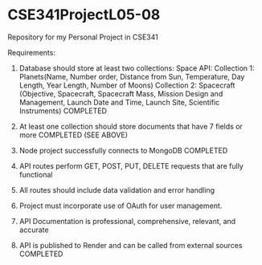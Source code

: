 # CSE341ProjectL05-08
Repository for my Personal Project in CSE341

Requirements:
1. Database should store at least two collections:
    Space API: 
    Collection 1: Planets(Name, Number order, Distance from Sun, Temperature, Day Length, Year Length, Number of Moons) 
    Collection 2: Spacecraft (Objective, Spacecraft, Spacecraft Mass, Mission Design and Management, Launch Date and Time, Launch Site, Scientific Instruments)
    COMPLETED
2. At least one collection should store documents that have 7 fields or more
    COMPLETED (SEE ABOVE)
3. Node project successfully connects to MongoDB
    COMPLETED
4. API routes perform GET, POST, PUT, DELETE requests that are fully functional

5. All routes should include data validation and error handling

6. Project must incorporate use of OAuth for user management.

7. API Documentation is professional, comprehensive, relevant, and accurate

8. API is published to Render and can be called from external sources
    COMPLETED